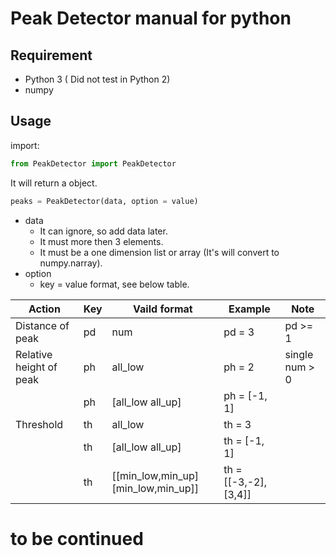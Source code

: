 # Peak Detector manual for python

## Requirement

* Python 3 ( Did not test in Python 2)
* numpy


## Usage

import:

```py
from PeakDetector import PeakDetector
```

It will return a object.

```py
peaks = PeakDetector(data, option = value)
```

* data
  * It can ignore, so add data later.
  * It must more then 3 elements.
  * It must be a one dimension list or array (It's will convert to numpy.narray).
* option
  * key = value format, see below table.

  

| Action                  | Key | Vaild format                       | Example              | Note           |
|-------------------------|-----|------------------------------------|----------------------|----------------|
| Distance of peak        | pd  | num                                | pd = 3               | pd >= 1        |
| Relative height of peak | ph  | all_low                            | ph = 2               | single num > 0 |
|                         | ph  | [all_low all_up]                   | ph = [-1, 1]         |                |
| Threshold               | th  | all_low                            | th = 3               |                |
|                         | th  | [all_low all_up]                   | th = [-1, 1]         |                |
|                         | th  | [[min_low,min_up][min_low,min_up]] | th = [[-3,-2],[3,4]] |                |


# to be continued
